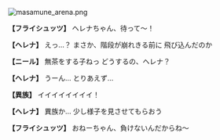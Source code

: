 
![masamune_arena.png](../images/backgrounds/masamune_arena.png)

**【フライシュッツ】**
ヘレナちゃん、待って～！

**【ヘレナ】**
えっ…？
まさか、階段が崩れきる前に
飛び込んだのか

**【ニール】**
無茶をする子ねっ
どうするの、ヘレナ？

**【ヘレナ】**
うーん…
とりあえず…

**【異族】**
イイイイイイイイ！

**【ヘレナ】**
異族か…
少し様子を見させてもらおう

**【フライシュッツ】**
おねーちゃん、負けないんだからね～